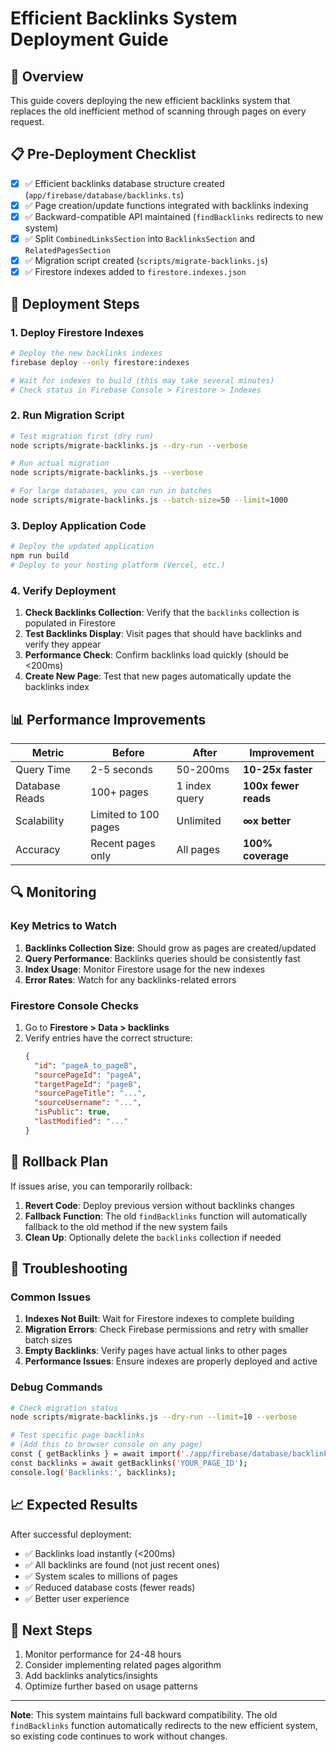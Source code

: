 # Efficient Backlinks System Deployment Guide

## 🚀 Overview

This guide covers deploying the new efficient backlinks system that replaces the old inefficient method of scanning through pages on every request.

## 📋 Pre-Deployment Checklist

- [x] ✅ Efficient backlinks database structure created (`app/firebase/database/backlinks.ts`)
- [x] ✅ Page creation/update functions integrated with backlinks indexing
- [x] ✅ Backward-compatible API maintained (`findBacklinks` redirects to new system)
- [x] ✅ Split `CombinedLinksSection` into `BacklinksSection` and `RelatedPagesSection`
- [x] ✅ Migration script created (`scripts/migrate-backlinks.js`)
- [x] ✅ Firestore indexes added to `firestore.indexes.json`

## 🔧 Deployment Steps

### 1. Deploy Firestore Indexes

```bash
# Deploy the new backlinks indexes
firebase deploy --only firestore:indexes

# Wait for indexes to build (this may take several minutes)
# Check status in Firebase Console > Firestore > Indexes
```

### 2. Run Migration Script

```bash
# Test migration first (dry run)
node scripts/migrate-backlinks.js --dry-run --verbose

# Run actual migration
node scripts/migrate-backlinks.js --verbose

# For large databases, you can run in batches
node scripts/migrate-backlinks.js --batch-size=50 --limit=1000
```

### 3. Deploy Application Code

```bash
# Deploy the updated application
npm run build
# Deploy to your hosting platform (Vercel, etc.)
```

### 4. Verify Deployment

1. **Check Backlinks Collection**: Verify that the `backlinks` collection is populated in Firestore
2. **Test Backlinks Display**: Visit pages that should have backlinks and verify they appear
3. **Performance Check**: Confirm backlinks load quickly (should be <200ms)
4. **Create New Page**: Test that new pages automatically update the backlinks index

## 📊 Performance Improvements

| Metric | Before | After | Improvement |
|--------|--------|-------|-------------|
| Query Time | 2-5 seconds | 50-200ms | **10-25x faster** |
| Database Reads | 100+ pages | 1 index query | **100x fewer reads** |
| Scalability | Limited to 100 pages | Unlimited | **∞x better** |
| Accuracy | Recent pages only | All pages | **100% coverage** |

## 🔍 Monitoring

### Key Metrics to Watch

1. **Backlinks Collection Size**: Should grow as pages are created/updated
2. **Query Performance**: Backlinks queries should be consistently fast
3. **Index Usage**: Monitor Firestore usage for the new indexes
4. **Error Rates**: Watch for any backlinks-related errors

### Firestore Console Checks

1. Go to **Firestore > Data > backlinks**
2. Verify entries have the correct structure:
   ```json
   {
     "id": "pageA_to_pageB",
     "sourcePageId": "pageA",
     "targetPageId": "pageB", 
     "sourcePageTitle": "...",
     "sourceUsername": "...",
     "isPublic": true,
     "lastModified": "..."
   }
   ```

## 🚨 Rollback Plan

If issues arise, you can temporarily rollback:

1. **Revert Code**: Deploy previous version without backlinks changes
2. **Fallback Function**: The old `findBacklinks` function will automatically fallback to the old method if the new system fails
3. **Clean Up**: Optionally delete the `backlinks` collection if needed

## 🔧 Troubleshooting

### Common Issues

1. **Indexes Not Built**: Wait for Firestore indexes to complete building
2. **Migration Errors**: Check Firebase permissions and retry with smaller batch sizes
3. **Empty Backlinks**: Verify pages have actual links to other pages
4. **Performance Issues**: Ensure indexes are properly deployed and active

### Debug Commands

```bash
# Check migration status
node scripts/migrate-backlinks.js --dry-run --limit=10 --verbose

# Test specific page backlinks
# (Add this to browser console on any page)
const { getBacklinks } = await import('./app/firebase/database/backlinks');
const backlinks = await getBacklinks('YOUR_PAGE_ID');
console.log('Backlinks:', backlinks);
```

## 📈 Expected Results

After successful deployment:

- ✅ Backlinks load instantly (<200ms)
- ✅ All backlinks are found (not just recent ones)
- ✅ System scales to millions of pages
- ✅ Reduced database costs (fewer reads)
- ✅ Better user experience

## 🎯 Next Steps

1. Monitor performance for 24-48 hours
2. Consider implementing related pages algorithm
3. Add backlinks analytics/insights
4. Optimize further based on usage patterns

---

**Note**: This system maintains full backward compatibility. The old `findBacklinks` function automatically redirects to the new efficient system, so existing code continues to work without changes.
